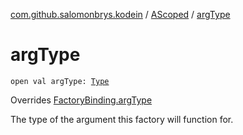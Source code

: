 [com.github.salomonbrys.kodein](../index.md) / [AScoped](index.md) / [argType](.)

# argType

`open val argType: `[`Type`](http://docs.oracle.com/javase/6/docs/api/java/lang/reflect/Type.html)

Overrides [FactoryBinding.argType](../-factory-binding/arg-type.md)

The type of the argument this factory will function for.

